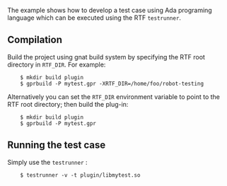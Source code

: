 The example shows how to develop a test case using 
Ada programing language which can be executed using 
the RTF `testrunner`. 

Compilation
-----------
Build the project using gnat build system by specifying
the RTF root directory in `RTF_DIR`. For example: 

```
    $ mkdir build plugin
    $ gprbuild -P mytest.gpr -XRTF_DIR=/home/foo/robot-testing
```

Alternatively you can set the `RTF_DIR` environment variable
to point to the RTF root directory; then build the plug-in: 

```
    $ mkdir build plugin
    $ gprbuild -P mytest.gpr
```

Running the test case
---------------------
Simply use the `testrunner` : 

```
    $ testrunner -v -t plugin/libmytest.so
```

